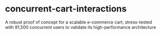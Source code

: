 # concurrent-cart-interactions
A robust proof of concept for a scalable e-commerce cart, stress-tested with 91,500 concurrent users to validate its high-performance architecture
